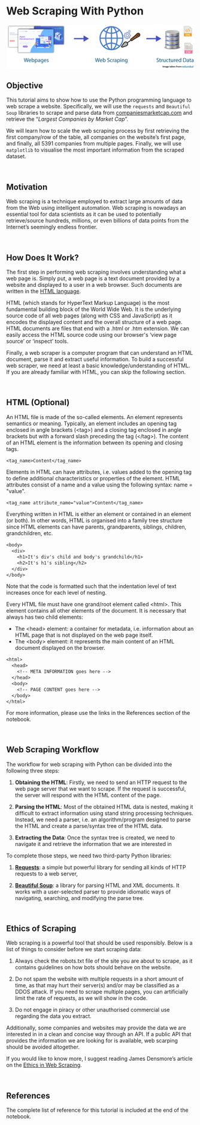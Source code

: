 # Web Scraping With Python

<img src="/Images/01-Intro_Image.jpg" alt="drawing"/>

<br>

## Objective

This tutorial aims to show how to use the Python programming language to web scrape a website. Specifically, we will use the `requests` and `Beautiful Soup` libraries to scrape and parse data from [companiesmarketcap.com](https://companiesmarketcap.com/) and retrieve the “*Largest Companies by Market Cap*”.

We will learn how to scale the web scraping process by first retrieving the first company/row of the table, all companies on the website’s first page, and finally, all 5391 companies from multiple pages. Finally, we will use `matplotlib` to visualise the most important information from the scraped dataset.

<br>

## Motivation

Web scraping is a technique employed to extract large amounts of data from the Web using intelligent automation. Web scraping is nowadays an essential tool for data scientists as it can be used to potentially retrieve/source hundreds, millions, or even billions of data points from the Internet’s seemingly endless frontier.

<br>

## How Does It Work?

The first step in performing web scraping involves understanding what a web page is. Simply put, a web page is a text document provided by a website and displayed to a user in a web browser. Such documents are written in the [HTML language](https://html.com/).

HTML (which stands for HyperText Markup Language) is the most fundamental building block of the World Wide Web. It is the underlying source code of all web pages (along with CSS and JavaScript) as it encodes the displayed content and the overall structure of a web page. HTML documents are files that end with a .html or .htm extension. We can easily access the HTML source code using our browser's ‘view page source’ or ‘inspect’ tools.

Finally, a web scraper is a computer program that can understand an HTML document, parse it and extract useful information. To build a successful web scraper, we need at least a basic knowledge/understanding of HTML. If you are already familiar with HTML, you can skip the following section.

<br>

## HTML (Optional)

An HTML file is made of the so-called elements. An element represents semantics or meaning. Typically, an element includes an opening tag enclosed in angle brackets (\<tag>) and a closing tag enclosed in angle brackets but with a forward slash preceding the tag (\</tag>). The content of an HTML element is the information between its opening and closing tags.

```
<tag_name>Content</tag_name>
```

Elements in HTML can have attributes, i.e. values added to the opening tag to define additional characteristics or properties of the element. HTML attributes consist of a name and a value using the following syntax: name = "value".

```
<tag_name attribute_name="value">Content</tag_name>
```

Everything written in HTML is either an element or contained in an element (or both). In other words, HTML is organised into a family tree structure since HTML elements can have parents, grandparents, siblings, children, grandchildren, etc.

```
<body>
  <div>
    <h1>It's div's child and body's grandchild</h1>
    <h2>It's h1's sibling</h2>
  </div>
</body>
```
Note that the code is formatted such that the indentation level of text increases once for each level of nesting.

Every HTML file must have one grand/root element called \<html>. This element contains all other elements of the document. It is necessary that <html> always has two child elements:
  
- The \<head> element: a container for metadata, i.e. information about an HTML page that is not displayed on the web page itself.
- The \<body> element: it represents the main content of an HTML document displayed on the browser.
  
```
<html>
  <head>
    <!-- META INFORMATION goes here -->  
  </head>
  <body>
    <!-- PAGE CONTENT goes here -->
  </body>
</html>
```  
  
For more information, please use the links in the References section of the notebook.

<br>
  
## Web Scraping Workflow

The workflow for web scraping with Python can be divided into the following three steps:
  
1. **Obtaining the HTML**: Firstly, we need to send an HTTP request to the web page server that we want to scrape. If the request is successful, the server will respond with the HTML content of the page.
  
2. **Parsing the HTML**: Most of the obtained HTML data is nested, making it difficult to extract information using stand string processing techniques. Instead, we need a parser, i.e. an algorithm/program designed to parse the HTML and create a parse/syntax tree of the HTML data.
  
3. **Extracting the Data**: Once the syntax tree is created, we need to navigate it and retrieve the information that we are interested in

To complete those steps, we need two third-party Python libraries:
1. **[Requests](https://docs.python-requests.org/en/master/)**: a simple but powerful library for sending all kinds of HTTP requests to a web server,
  
2. **[Beautiful Soup](https://www.crummy.com/software/BeautifulSoup/bs4/doc/)**: a library for parsing HTML and XML documents. It works with a user-selected parser to provide idiomatic ways of navigating, searching, and modifying the parse tree.

<br>
  
## Ethics of Scraping
  
Web scraping is a powerful tool that should be used responsibly. Below is a list of things to consider before we start scraping data:
  
1.	Always check the robots.txt file of the site you are about to scrape, as it contains guidelines on how bots should behave on the website.
  
2.	Do not spam the website with multiple requests in a short amount of time, as that may hurt their server(s) and/or may be classified as a DDOS attack. If you need to scrape multiple pages, you can artificially limit the rate of requests, as we will show in the code.
  
3.	Do not engage in piracy or other unauthorised commercial use regarding the data you extract.

Additionally, some companies and websites may provide the data we are interested in in a clean and concise way through an API. If a public API that provides the information we are looking for is available, web scarping should be avoided altogether.
  
If you would like to know more, I suggest reading James Densmore’s article on the [Ethics in Web Scraping](https://towardsdatascience.com/ethics-in-web-scraping-b96b18136f01).

<br>
  
## References
  
The complete list of reference for this tutorial is included at the end of the notebook.
